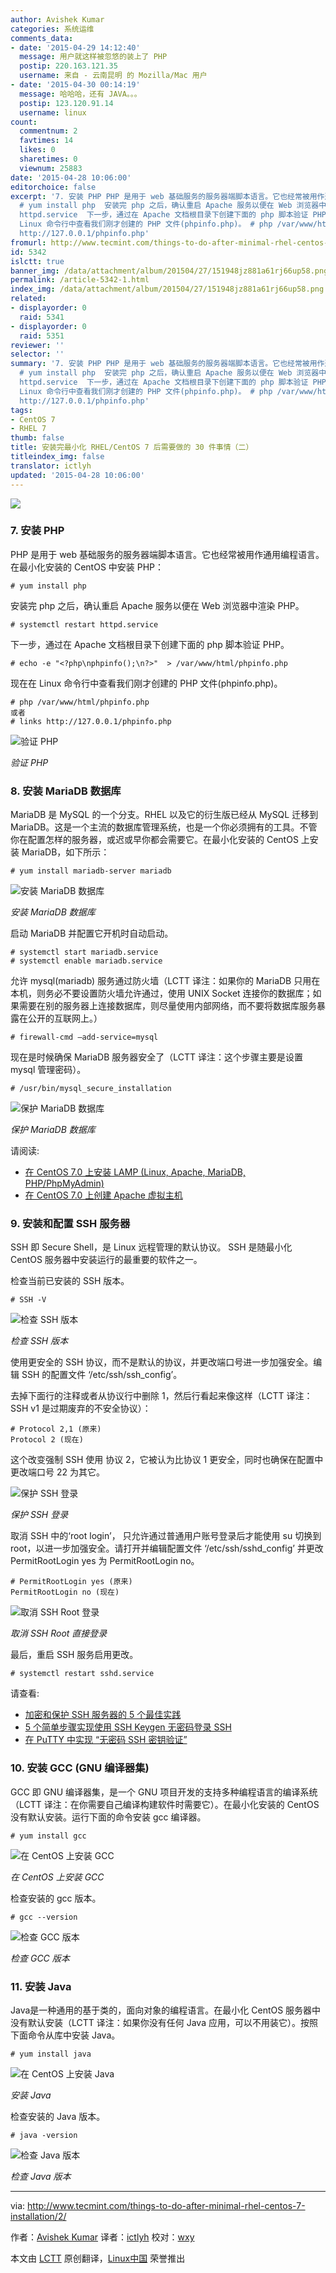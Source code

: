 ```yaml
---
author: Avishek Kumar
categories: 系统运维
comments_data:
- date: '2015-04-29 14:12:40'
  message: 用户就这样被忽悠的装上了 PHP
  postip: 220.163.121.35
  username: 来自 - 云南昆明 的 Mozilla/Mac 用户
- date: '2015-04-30 00:14:19'
  message: 哈哈哈，还有 JAVA。。。
  postip: 123.120.91.14
  username: linux
count:
  commentnum: 2
  favtimes: 14
  likes: 0
  sharetimes: 0
  viewnum: 25883
date: '2015-04-28 10:06:00'
editorchoice: false
excerpt: '7. 安装 PHP PHP 是用于 web 基础服务的服务器端脚本语言。它也经常被用作通用编程语言。在最小化安装的 CentOS 中安装 PHP：
  # yum install php  安装完 php 之后，确认重启 Apache 服务以便在 Web 浏览器中渲染 PHP。 # systemctl restart
  httpd.service  下一步，通过在 Apache 文档根目录下创建下面的 php 脚本验证 PHP。 # echo -e &quot;?php\nphpinfo();\n?&quot;  /var/www/html/phpinfo.php  现在在
  Linux 命令行中查看我们刚才创建的 PHP 文件(phpinfo.php)。 # php /var/www/html/phpinfo.php 或者 # links
  http://127.0.0.1/phpinfo.php'
fromurl: http://www.tecmint.com/things-to-do-after-minimal-rhel-centos-7-installation/2/
id: 5342
islctt: true
banner_img: /data/attachment/album/201504/27/151948jz881a61rj66up58.png
permalink: /article-5342-1.html
index_img: /data/attachment/album/201504/27/151948jz881a61rj66up58.png.thumb.jpg
related:
- displayorder: 0
  raid: 5341
- displayorder: 0
  raid: 5351
reviewer: ''
selector: ''
summary: '7. 安装 PHP PHP 是用于 web 基础服务的服务器端脚本语言。它也经常被用作通用编程语言。在最小化安装的 CentOS 中安装 PHP：
  # yum install php  安装完 php 之后，确认重启 Apache 服务以便在 Web 浏览器中渲染 PHP。 # systemctl restart
  httpd.service  下一步，通过在 Apache 文档根目录下创建下面的 php 脚本验证 PHP。 # echo -e &quot;?php\nphpinfo();\n?&quot;  /var/www/html/phpinfo.php  现在在
  Linux 命令行中查看我们刚才创建的 PHP 文件(phpinfo.php)。 # php /var/www/html/phpinfo.php 或者 # links
  http://127.0.0.1/phpinfo.php'
tags:
- CentOS 7
- RHEL 7
thumb: false
title: 安装完最小化 RHEL/CentOS 7 后需要做的 30 件事情（二）
titleindex_img: false
translator: ictlyh
updated: '2015-04-28 10:06:00'
---
```


![](/data/attachment/album/201504/27/151948jz881a61rj66up58.png)


### 7. 安装 PHP


PHP 是用于 web 基础服务的服务器端脚本语言。它也经常被用作通用编程语言。在最小化安装的 CentOS 中安装 PHP：



```
# yum install php

```

安装完 php 之后，确认重启 Apache 服务以便在 Web 浏览器中渲染 PHP。



```
# systemctl restart httpd.service

```

下一步，通过在 Apache 文档根目录下创建下面的 php 脚本验证 PHP。



```
# echo -e "<?php\nphpinfo();\n?>"  > /var/www/html/phpinfo.php

```

现在在 Linux 命令行中查看我们刚才创建的 PHP 文件(phpinfo.php)。



```
# php /var/www/html/phpinfo.php
或者
# links http://127.0.0.1/phpinfo.php

```

![验证 PHP](/data/attachment/album/201504/27/160953cmpmppl2bloms2ay.jpg)


*验证 PHP*


### 8. 安装 MariaDB 数据库


MariaDB 是 MySQL 的一个分支。RHEL 以及它的衍生版已经从 MySQL 迁移到 MariaDB。这是一个主流的数据库管理系统，也是一个你必须拥有的工具。不管你在配置怎样的服务器，或迟或早你都会需要它。在最小化安装的 CentOS 上安装 MariaDB，如下所示：



```
# yum install mariadb-server mariadb

```

![安装 MariaDB 数据库](/data/attachment/album/201504/27/160954pkzo6xji6rocxwj7.jpg)


*安装 MariaDB 数据库*


启动 MariaDB 并配置它开机时自动启动。



```
# systemctl start mariadb.service
# systemctl enable mariadb.service

```

允许 mysql(mariadb) 服务通过防火墙（LCTT 译注：如果你的 MariaDB 只用在本机，则务必不要设置防火墙允许通过，使用 UNIX Socket 连接你的数据库；如果需要在别的服务器上连接数据库，则尽量使用内部网络，而不要将数据库服务暴露在公开的互联网上。）



```
# firewall-cmd –add-service=mysql

```

现在是时候确保 MariaDB 服务器安全了（LCTT 译注：这个步骤主要是设置 mysql 管理密码）。



```
# /usr/bin/mysql_secure_installation

```

![保护 MariaDB 数据库](/data/attachment/album/201504/27/160955abqcbbp0qb9dbf3s.jpg)


*保护 MariaDB 数据库*


请阅读:


* [在 CentOS 7.0 上安装 LAMP (Linux, Apache, MariaDB, PHP/PhpMyAdmin)](http://www.tecmint.com/install-lamp-in-centos-7/)
* [在 CentOS 7.0 上创建 Apache 虚拟主机](http://www.tecmint.com/apache-virtual-hosting-in-centos/)


### 9. 安装和配置 SSH 服务器


SSH 即 Secure Shell，是 Linux 远程管理的默认协议。 SSH 是随最小化 CentOS 服务器中安装运行的最重要的软件之一。


检查当前已安装的 SSH 版本。



```
# SSH -V

```

![检查 SSH 版本](/data/attachment/album/201504/27/160955aaxr9rszr9ryr7ax.jpg)


*检查 SSH 版本*


使用更安全的 SSH 协议，而不是默认的协议，并更改端口号进一步加强安全。编辑 SSH 的配置文件 ‘/etc/ssh/ssh\_config’。


去掉下面行的注释或者从协议行中删除 1，然后行看起来像这样（LCTT 译注： SSH v1 是过期废弃的不安全协议）：



```
# Protocol 2,1 (原来)
Protocol 2 (现在)

```

这个改变强制 SSH 使用 协议 2，它被认为比协议 1 更安全，同时也确保在配置中更改端口号 22 为其它。


![保护 SSH 登录](/data/attachment/album/201504/27/160955na9cp0f161al1ju6.jpg)


*保护 SSH 登录*


取消 SSH 中的‘root login’， 只允许通过普通用户账号登录后才能使用 su 切换到 root，以进一步加强安全。请打开并编辑配置文件 ‘/etc/ssh/sshd\_config’ 并更改 PermitRootLogin yes 为 PermitRootLogin no。



```
# PermitRootLogin yes (原来) 
PermitRootLogin no (现在)

```

![取消 SSH Root 登录](/data/attachment/album/201504/27/160956m9o99z1zqy79qr5r.jpg)


*取消 SSH Root 直接登录*


最后，重启 SSH 服务启用更改。



```
# systemctl restart sshd.service

```

请查看:


* [加密和保护 SSH 服务器的 5 个最佳实践](http://www.tecmint.com/5-best-practices-to-secure-and-protect-ssh-server/)
* [5 个简单步骤实现使用 SSH Keygen 无密码登录 SSH](http://www.tecmint.com/ssh-passwordless-login-using-ssh-keygen-in-5-easy-steps/)
* [在 PuTTY 中实现 “无密码 SSH 密钥验证”](http://www.tecmint.com/ssh-passwordless-login-with-putty/)


### 10. 安装 GCC (GNU 编译器集)


GCC 即 GNU 编译器集，是一个 GNU 项目开发的支持多种编程语言的编译系统（LCTT 译注：在你需要自己编译构建软件时需要它）。在最小化安装的 CentOS 没有默认安装。运行下面的命令安装 gcc 编译器。



```
# yum install gcc

```

![在 CentOS 上安装 GCC](/data/attachment/album/201504/27/160956uxzecrzlsrhxtyos.jpg)


*在 CentOS 上安装 GCC*


检查安装的 gcc 版本。



```
# gcc --version

```

![检查 GCC 版本](/data/attachment/album/201504/27/160957sykk4j8xq1ougfi4.jpg)


*检查 GCC 版本*


### 11. 安装 Java


Java是一种通用的基于类的，面向对象的编程语言。在最小化 CentOS 服务器中没有默认安装（LCTT 译注：如果你没有任何 Java 应用，可以不用装它）。按照下面命令从库中安装 Java。



```
# yum install java

```

![在 CentOS 上安装 Java](/data/attachment/album/201504/27/160957ecefff8tskzucsb8.jpg)


*安装 Java*


检查安装的 Java 版本。



```
# java -version

```

![检查 Java 版本](/data/attachment/album/201504/27/160957vhc33wkhpr3t9vwg.jpg)


*检查 Java 版本*




---


via: <http://www.tecmint.com/things-to-do-after-minimal-rhel-centos-7-installation/2/>


作者：[Avishek Kumar](http://www.tecmint.com/author/avishek/) 译者：[ictlyh](https://github.com/ictlyh) 校对：[wxy](https://github.com/wxy)


本文由 [LCTT](https://github.com/LCTT/TranslateProject) 原创翻译，[Linux中国](http://linux.cn/) 荣誉推出